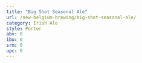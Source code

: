 ```yaml
---
title: "Big Shot Seasonal Ale"
url: /new-belgium-brewing/big-shot-seasonal-ale/
category: Irish Ale
style: Porter
abv: 0
ibu: 0
srm: 0
upc: 0
---
```


